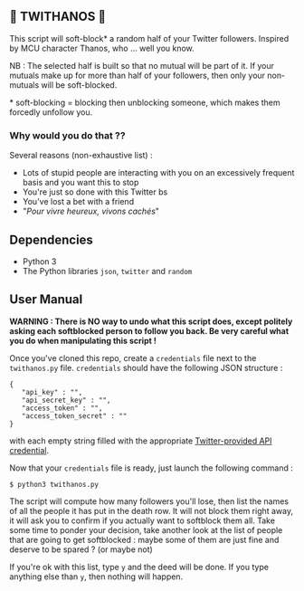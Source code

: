 ## 🔮 TWITHANOS 🔮

This script will soft-block\* a random half of your Twitter followers. Inspired by MCU character Thanos, who ... well you know.

NB : The selected half is built so that no mutual will be part of it. If your mutuals make up for more than half of your followers, then only your non-mutuals will be soft-blocked.

\* soft-blocking = blocking then unblocking someone, which makes them forcedly unfollow you.

### Why would you do that ??

Several reasons (non-exhaustive list)  :

* Lots of stupid people are interacting with you on an excessively frequent basis and you want this to stop
* You're just so done with this Twitter bs
* You've lost a bet with a friend
* "_Pour vivre heureux, vivons cachés_"

## Dependencies

* Python 3
* The Python libraries `json`, `twitter` and `random`

## User Manual

**WARNING : There is NO way to undo what this script does, except politely asking each softblocked person to follow you back. Be very careful what you do when manipulating this script !**

Once you've cloned this repo, create a `credentials` file next to the `twithanos.py` file. `credentials` should have the following JSON structure :

```
{
   "api_key" : "",
   "api_secret_key" : "",
   "access_token" : "",
   "access_token_secret" : ""
}
```

with each empty string filled with the appropriate [Twitter-provided API credential](https://developer.twitter.com/en/docs/basics/authentication/guides/access-tokens).

Now that your `credentials` file is ready, just launch the following command :

`$ python3 twithanos.py`

The script will compute how many followers you'll lose, then list the names of all the people it has put in the death row. It will not block them right away, it will ask you to confirm if you actually want to softblock them all. Take some time to ponder your decision, take another look at the list of people that are going to get softblocked : maybe some of them are just fine and deserve to be spared ? (or maybe not)

If you're ok with this list, type `y` and the deed will be done. If you type anything else than `y`, then nothing will happen.
